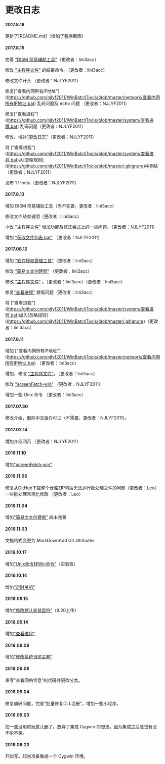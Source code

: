 ﻿# 更改日志

#### 2017.8.18
更新了[README.md]（增加了程序截图）

#### 2017.8.15
完善 ["DISM 简易辅助工具"](https://github.com/njlyf2011/WinBatchTools/blob/master/system/DISM_TOOL.bat)（更改者：lini3acc）

修改 ["主程序文件"](https://github.com/njlyf2011/WinBatchTools/blob/master/main.bat) 的结束命令。（更改者：lini3acc）

修改文件开头 （更改者：NJLYF2011）

修复["查看内网所有IP地址"]((https://github.com/njlyf2011/WinBatchTools/blob/master/network/查看内网所有IP地址.bat) 乱码问题及 echo 问题 （更改者：NJLYF2011）

修复["查看进程"]((https://github.com/njlyf2011/WinBatchTools/blob/master/system/查看进程.bat) 乱码问题（更改者：NJLYF2011）

修改、增补["更改日志"](https://github.com/njlyf2011/WinBatchTools/blob/master/CHANGED.md)（更改者：NJLYF2011）

将 ["查看进程"]((https://github.com/njlyf2011/WinBatchTools/blob/master/system/查看进程.bat)从[忽略规则]((https://github.com/njlyf2011/WinBatchTools/blob/master/.gitignore)中删除（更改者：NJLYF2011）

发布 1.1-beta（更改者：NJLYF2011）

#### 2017.8.13
增加 DISM 简易辅助工具（尚不完善，更改者：lini3acc）

修改文件结束说明（更改者：lini3acc）

小改 ["主程序文件"](https://github.com/njlyf2011/WinBatchTools/blob/master/main.bat) 增加功能及修正格式上的一些问题。（更改者：NJLYF2011）

增加 [“获取文件列表.bat”](https://github.com/njlyf2011/WinBatchTools/blob/master/file/获取文件列表.bat) （更改者：NJLYF2011）

#### 2017.08.12
增加 ["软件授权管理工具"](https://github.com/njlyf2011/WinBatchTools/blob/master/system/授权管理.bat)（更改者：lini3acc）

修改 [“简易文本创建器”](https://github.com/njlyf2011/WinBatchTools/blob/master/file/简易文本创建器.bat”) （更改者：lini3acc）

修改 ["主程序文件"](https://github.com/njlyf2011/WinBatchTools/blob/master/main.bat) 。（更改者：lini3acc）（更改者：lini3acc）

修复["查看进程"](https://github.com/njlyf2011/WinBatchTools/blob/master/system/查看进程.bat) 排版问题（更改者：lini3acc）

将 ["查看进程"]((https://github.com/njlyf2011/WinBatchTools/blob/master/system/查看进程.bat)加入[忽略规则]((https://github.com/njlyf2011/WinBatchTools/blob/master/.gitignore)（更改者：lini3acc）

#### 2017.8.11
增加 ["查看内网所有IP地址"]((https://github.com/njlyf2011/WinBatchTools/blob/master/network/查看内网所有IP地址.bat) （更改者：lini3acc）

增加、修改 ["主程序文件"](https://github.com/njlyf2011/WinBatchTools/blob/master/main.bat)。（更改者：lini3acc）

修改 ["screenFetch-win"](https://github.com/njlyf2011/WinBatchTools/blob/master/file/screenfetch.bat) （更改者：NJLYF2011）

增加一些 Unix 命令 （更改者：lini3acc）

#### 2017.07.30
修改介绍，删除中文版许可证（不需要，更改者：NJLYF2011）。

#### 2017.02.14
增加介绍网页 （更改者：NJLYF2011）

#### 2016.11.10
增加["screenFetch-win"](https://github.com/njlyf2011/WinBatchTools/blob/master/file/screenfetch.bat)

#### 2016.11.06
修复从GitHub下载整个仓库ZIP包后无法运行批处理文件的问题（更改者：Leo）
一些批处理常规化修改 （更改者：Leo）

#### 2016.11.04
增加[“简易文本创建器”](https://github.com/njlyf2011/WinBatchTools/blob/master/file/简易文本创建器.bat”) 尚未完善

#### 2016.11.03
文档格式变更为 MarkDownAdd Git attributes

#### 2016.10.17
增加[“Unix命令转Win命令”](https://github.com/njlyf2011/WinBatchTools/tree/master/unix)（实验性）

#### 2016.10.14
增加[“定时关机”](https://github.com/njlyf2011/WinBatchTools/blob/master/system/%E5%AE%9A%E6%97%B6%E5%85%B3%E6%9C%BA.bat)

#### 2016.09.15
增加[“修改默认安装盘符”](https://github.com/njlyf2011/WinBatchTools/blob/master/system/%E4%BF%AE%E6%94%B9%E8%BD%AF%E4%BB%B6%E9%BB%98%E8%AE%A4%E5%AE%89%E8%A3%85%E7%9B%98%E7%AC%A6.bat)（9.20上传）

#### 2016.09.14
增加[“查看进程”](https://github.com/njlyf2011/WinBatchTools/blob/master/system/%E6%9F%A5%E7%9C%8B%E8%BF%9B%E7%A8%8B.bat)

#### 2016.09.09
增加[“修改系统当前主题”](https://github.com/njlyf2011/WinBatchTools/blob/master/visual/%E4%BF%AE%E6%94%B9%E5%BD%93%E5%89%8D%E7%B3%BB%E7%BB%9F%E4%B8%BB%E9%A2%98.bat)

#### 2016.09.06
重写“查看网络信息”的代码并更改分类。

#### 2016.09.04
修复编码问题，完善“批量修复DLL注册”，增加一些小程序。

#### 2016.09.03
把一些没用的玩意儿删了。放弃了集成 Cygwin 的想法，因为集成之后感觉有点不伦不类。

#### 2016.08.23
开始写。起初准备集成一个 Cygwin 环境。
